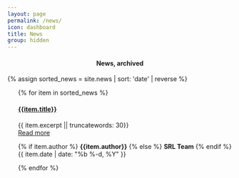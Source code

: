 ```yaml
---
layout: page
permalink: /news/
icon: dashboard
title: News
group: hidden
---
```

<h4 align="center"> News, archived </h4>

{% assign sorted_news = site.news | sort: 'date' | reverse %}
<ul>
{% for item in sorted_news %}
  <h4 align><a href="{{item.url}}">{{item.title}}</a></h4>
  {{ item.excerpt || truncatewords: 30}}<br>
  <a class="right mdl-button" href="{{ item.url }}">Read more</a>

 {% if item.author %}
   <strong>{{item.author}}</strong>
 {% else %}
   <strong>SRL Team</strong>
 {% endif %}
 <span><time datetime="{{ item.date | date_to_xmlschema }}" itemprop="datePublished">{{ item.date | date: "%b %-d, %Y" }}</time></span>

 <div class="mdl-card__actions mdl-card--border">
  </div>

{% endfor %}
</ul>